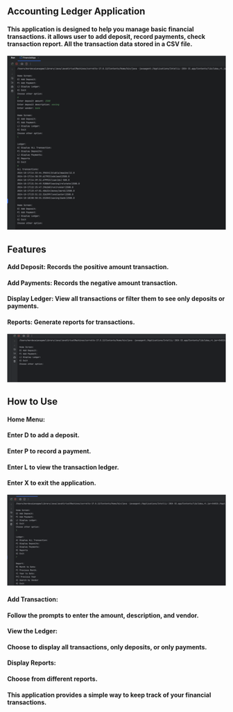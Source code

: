## Accounting Ledger Application

#### This application is designed to help you manage basic financial transactions. it allows user to add deposit, record payments, check transaction report. All the transaction data stored in a CSV file.

![Screenshot of financialApp](src/Cliapp.png)
## Features
#### Add Deposit: Records the positive amount transaction.
#### Add Payments: Records the negative amount transaction.
#### Display Ledger: View all transactions or filter them to see only deposits or payments.
#### Reports: Generate reports for transactions.
![Screenshot of financialApp](src/Pic1.png)
## How to Use
#### Home Menu:
#### Enter D to add a deposit.
#### Enter P to record a payment.
#### Enter L to view the transaction ledger.
#### Enter X to exit the application.
![Screenshot of financialApp](src/pic2.png)
#### Add Transaction:
#### Follow the prompts to enter the amount, description, and vendor.

#### View the Ledger:
#### Choose to display all transactions, only deposits, or only payments.

#### Display Reports:
#### Choose from different reports.

#### This application provides a simple way to keep track of your financial transactions.